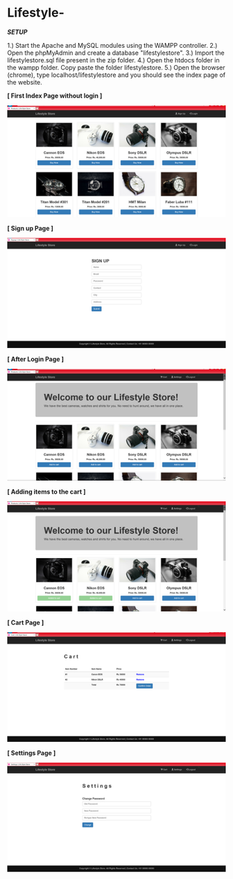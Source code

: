 # Lifestyle-

___SETUP___		

1.) Start the Apache and MySQL modules using the WAMPP controller.
2.) Open the phpMyAdmin and create a database "lifestylestore". 
3.) Import the lifestylestore.sql file present in the zip folder.
4.) Open the htdocs folder in the wampp folder. Copy paste the folder lifestylestore.
5.) Open the browser (chrome), type localhost/lifestylestore and you should see the index page of the website.

**[ First Index Page without login ]**



![](images/Screenshot%20(345).png)



**[ Sign up Page ]**



![](images/Screenshot%20(346).png)



**[ After Login Page ]**



![](images/Screenshot%20(347).png)



**[ Adding items to the cart ]**



![](images/Screenshot%20(348).png)




**[ Cart Page ]**



![](images/Screenshot%20(349).png)



**[ Settings Page ]**



![](images/Screenshot%20(350).png)
